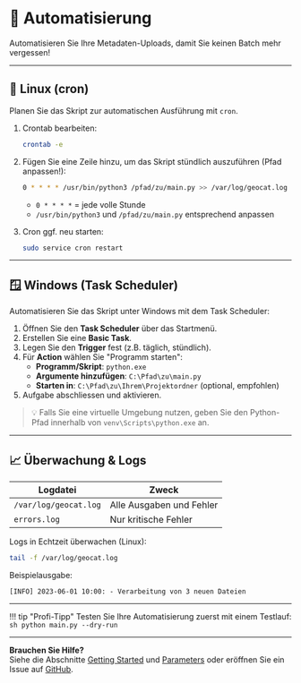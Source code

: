 # 🤖 Automatisierung

Automatisieren Sie Ihre Metadaten-Uploads, damit Sie keinen Batch mehr vergessen!

---

## 🐧 Linux (cron)

Planen Sie das Skript zur automatischen Ausführung mit `cron`.

1. Crontab bearbeiten:
    ```sh
    crontab -e
    ```
2. Fügen Sie eine Zeile hinzu, um das Skript stündlich auszuführen (Pfad anpassen!):
    ```sh
    0 * * * * /usr/bin/python3 /pfad/zu/main.py >> /var/log/geocat.log 2>&1
    ```
    - `0 * * * *` = jede volle Stunde
    - `/usr/bin/python3` und `/pfad/zu/main.py` entsprechend anpassen

3. Cron ggf. neu starten:
    ```sh
    sudo service cron restart
    ```

---

## 🪟 Windows (Task Scheduler)

Automatisieren Sie das Skript unter Windows mit dem Task Scheduler:

1. Öffnen Sie den **Task Scheduler** über das Startmenü.
2. Erstellen Sie eine **Basic Task**.
3. Legen Sie den **Trigger** fest (z.B. täglich, stündlich).
4. Für **Action** wählen Sie "Programm starten":
    - **Programm/Skript**: `python.exe`
    - **Argumente hinzufügen**: `C:\Pfad\zu\main.py`
    - **Starten in**: `C:\Pfad\zu\Ihrem\Projektordner` (optional, empfohlen)
5. Aufgabe abschliessen und aktivieren.

> 💡 Falls Sie eine virtuelle Umgebung nutzen, geben Sie den Python-Pfad innerhalb von `venv\Scripts\python.exe` an.

---

## 📈 Überwachung & Logs

| Logdatei                | Zweck                    |
|-------------------------|--------------------------|
| `/var/log/geocat.log`   | Alle Ausgaben und Fehler |
| `errors.log`            | Nur kritische Fehler     |

Logs in Echtzeit überwachen (Linux):
```sh
tail -f /var/log/geocat.log
```

Beispielausgabe:
```
[INFO] 2023-06-01 10:00: - Verarbeitung von 3 neuen Dateien
```

---

!!! tip "Profi-Tipp"
    Testen Sie Ihre Automatisierung zuerst mit einem Testlauf:
    ```sh
    python main.py --dry-run
    ```

---

**Brauchen Sie Hilfe?**  
Siehe die Abschnitte [Getting Started](getting-started.md) und [Parameters](parameters.md) oder eröffnen Sie ein Issue auf [GitHub](https://github.com/geoadmin/service-geocat-harvesting/issues).